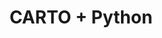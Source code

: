 ---
title: CARTO + Python
description: " Set of Python packages to allow data scientists to work with our platform from within Python notebooks"
icon: "/img/icons/carto-python.png"

url: carto-python
indexPage: "/carto-python/overview"

cascade:
  basePath: "/carto-python"
  menu:
    - title: "Overview"
    - title: "Installation"
    - title: "Authentication methods"
    - title: "Visualizing data"
    - title: "Working with data"
      folder:
        - title: "How to work with your data in the CARTO Data Warehouse"
        - title: "How to access your Data Observatory subscriptions"
        - title: "How to use the Analytics Toolbox for BigQuery" 
        - title: "How to use the Analytics Toolbox for Snowflake"
        - title: "How to visualize data from Databricks"
    - title: "Reference"

    
---